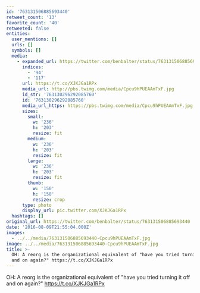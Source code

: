 ```yaml
---
id: '763131506885693440'
retweet_count: '13'
favorite_count: '40'
retweeted: false
entities:
  user_mentions: []
  urls: []
  symbols: []
  media:
    - expanded_url: https://twitter.com/benbalter/status/763131506885693440/photo/1
      indices:
        - '94'
        - '117'
      url: https://t.co/XJKJGa1RPx
      media_url: http://pbs.twimg.com/media/Cpcu9hPUEAAmTxF.jpg
      id_str: '763130296292085760'
      id: '763130296292085760'
      media_url_https: https://pbs.twimg.com/media/Cpcu9hPUEAAmTxF.jpg
      sizes:
        small:
          w: '236'
          h: '203'
          resize: fit
        medium:
          w: '236'
          h: '203'
          resize: fit
        large:
          w: '236'
          h: '203'
          resize: fit
        thumb:
          w: '150'
          h: '150'
          resize: crop
      type: photo
      display_url: pic.twitter.com/XJKJGa1RPx
  hashtags: []
original_url: https://twitter.com/benbalter/status/763131506885693440
date: '2016-08-09T21:55:04.000Z'
images:
  - ../../media/763131506885693440-Cpcu9hPUEAAmTxF.jpg
image: ../../media/763131506885693440-Cpcu9hPUEAAmTxF.jpg
title: >-
  OH: A reorg is the organizational equivalent of "have you tried turning it off
  and on again?" https://t.co/XJKJGa1RPx
---
```


OH: A reorg is the organizational equivalent of "have you tried turning it off and on again?" https://t.co/XJKJGa1RPx